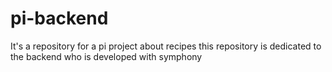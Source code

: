 # pi-backend
It's a repository for a pi project about recipes this repository is dedicated to the backend who is developed with symphony
